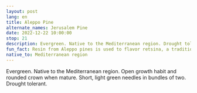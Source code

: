 ```yaml
---
layout: post
lang: en
title: Aleppo Pine
alternate_names: Jerusalem Pine
date: 2022-12-22 10:00:00
stop: 21
description: Evergreen. Native to the Mediterranean region. Drought tolerant.
fun_fact: Resin from Aleppo pines is used to flavor retsina, a traditional Greek white resinated wine
native_to: Mediterranean region
---
```

Evergreen. Native to the Mediterranean region. Open growth habit and rounded crown when mature. Short, light green needles in bundles of two. Drought tolerant.